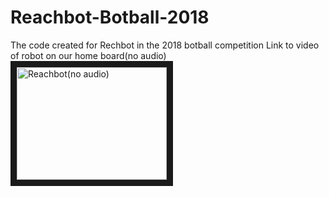 # Reachbot-Botball-2018
The code created for Rechbot in the 2018 botball competition
Link to video of robot on our home board(no audio)
<a href="http://www.youtube.com/watch?feature=player_embedded&v=3d7Bi1OSXxs&feature=youtu.be
" target="_blank"><img src="http://img.youtube.com/vi/3d7Bi1OSXxs&feature=youtu.be/0.jpg" 
alt="Reachbot(no audio)" width="240" height="180" border="10" /></a>
